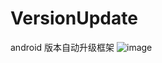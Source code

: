 # VersionUpdate
android 版本自动升级框架
![image](https://github.com/linglongxin24/VersionUpdate/blob/master/20140721103828975.png)
